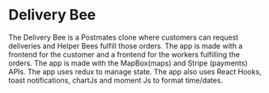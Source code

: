 # Delivery Bee 

The Delivery Bee is a Postmates clone where customers can request deliveries and Helper Bees fulfill
those orders.
The app is made with a frontend for the customer and a frontend for the workers fulfilling
the orders. The app is made with the MapBox(maps) and Stripe (payments) APIs. The app
uses redux to manage state. The app also uses React Hooks, toast notifications, chartJs and moment Js
to format time/dates.
